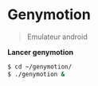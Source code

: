 # Genymotion

> Emulateur android



**Lancer genymotion**

```bash
$ cd ~/genymotion/
$ ./genymotion &
```

